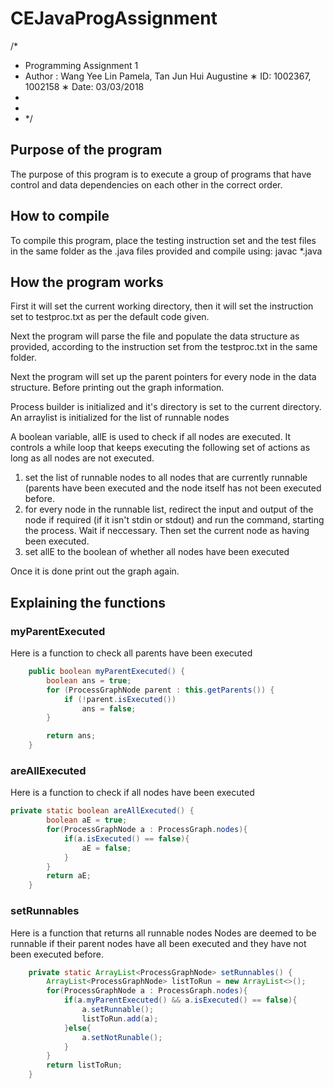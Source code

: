 # CEJavaProgAssignment

/*
*  Programming Assignment 1
*  Author : Wang Yee Lin Pamela, Tan Jun Hui Augustine
∗ ID: 1002367, 1002158
∗ Date: 03/03/2018
*
*
* */

## Purpose of the program
The purpose of this program is to execute a group of programs that have control and data dependencies on each other in the correct order.

## How to compile
To compile this program, place the testing instruction set and the test files in the same folder as the .java files provided and compile using: javac *.java 

## How the program works
First it will set the current working directory, then it will set the instruction set to testproc.txt as per the default code given.

Next the program will parse the file and populate the data structure as provided, according to the instruction set from the testproc.txt in the same folder. 

Next the program will set up the parent pointers for every node in the data structure. Before printing out the graph information.

Process builder is initialized and it's directory is set to the current directory.
An arraylist is initialized for the list of runnable nodes

A boolean variable, allE is used to check if all nodes are executed. It controls a while loop that keeps executing the following set of actions as long as all nodes are not executed.
1. set the list of runnable nodes to all nodes that are currently runnable (parents have been executed and the node itself has not been executed before.
2. for every node in the runnable list, redirect the input and output of the node if required (if it isn't stdin or stdout) and run the command, starting the process. Wait if neccessary. Then set the current node as having been executed.
3. set allE to the boolean of whether all nodes have been executed

Once it is done print out the graph again.

## Explaining the functions

### myParentExecuted
Here is a function to check all parents have been executed
```java
    public boolean myParentExecuted() {
        boolean ans = true;
        for (ProcessGraphNode parent : this.getParents()) {
            if (!parent.isExecuted())
                ans = false;
        }

        return ans;
    }
```
    
### areAllExecuted
Here is a function to check if all nodes have been executed
```java
private static boolean areAllExecuted() {
        boolean aE = true;
        for(ProcessGraphNode a : ProcessGraph.nodes){
            if(a.isExecuted() == false){
                aE = false;
            }
        }
        return aE;
    }
```

### setRunnables
Here is a function that returns all runnable nodes 
Nodes are deemed to be runnable if their parent nodes have all been executed and they have not been executed before.
```java
    private static ArrayList<ProcessGraphNode> setRunnables() {
        ArrayList<ProcessGraphNode> listToRun = new ArrayList<>();
        for(ProcessGraphNode a : ProcessGraph.nodes){
            if(a.myParentExecuted() && a.isExecuted() == false){
                a.setRunnable();
                listToRun.add(a);
            }else{
                a.setNotRunable();
            }
        }
        return listToRun;
    }
```



